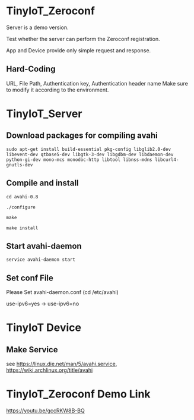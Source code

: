 # TinyIoT_Zeroconf

  Server is a demo version.

  Test whether the server can perform the Zeroconf registration.
  
  App and Device provide only simple request and response.
  
  ## Hard-Coding
  URL, File Path, Authentication key, Authentication header name
  Make sure to modify it according to the environment.
    
  
  
  
# TinyIoT_Server

  ## Download packages for compiling avahi
  
  ```
  sudo apt-get install build-essential pkg-config libglib2.0-dev libevent-dev qtbase5-dev libgtk-3-dev libgdbm-dev libdaemon-dev python-gi-dev mono-mcs monodoc-http libtool libnss-mdns libcurl4-gnutls-dev
  ```
  
  
  ## Compile and install
  
  ```
  cd avahi-0.8
  ```
  
  
  ```
  ./configure
  ```
  
  
  ```
  make
  ```
  
  
  ```
  make install
  ```
  
  
  ## Start avahi-daemon
  ```
  service avahi-daemon start
  ```
  
  
  ## Set conf File
  
  Please Set avahi-daemon.conf (cd /etc/avahi)
  
  use-ipv6=yes -> use-ipv6=no
  
 # TinyIoT Device
 
  ## Make Service
  
  see https://linux.die.net/man/5/avahi.service, https://wiki.archlinux.org/title/avahi
 

# TinyIoT_Zeroconf Demo Link
  https://youtu.be/gccRKW8B-BQ
